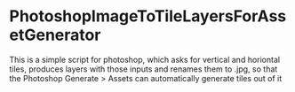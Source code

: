 # PhotoshopImageToTileLayersForAssetGenerator
This is a simple script for photoshop, which asks for vertical and horiontal tiles, produces layers with those inputs and renames them to .jpg, so that the Photoshop Generate > Assets can automatically generate tiles out of it
